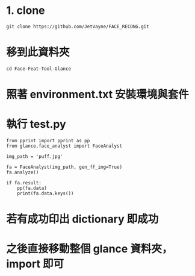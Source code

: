 # 1. clone
```
git clone https://github.com/JetVayne/FACE_RECONG.git
```

# 移到此資料夾
```
cd Face-Feat-Tool-Glance
```

# 照著 environment.txt 安裝環境與套件

# 執行 test.py
```python=
from pprint import pprint as pp
from glance.face_analyst import FaceAnalyst

img_path = 'puff.jpg'

fa = FaceAnalyst(img_path, gen_ff_img=True)
fa.analyze()

if fa.result:
    pp(fa.data)
    print(fa.data.keys())

```

# 若有成功印出 dictionary 即成功

# 之後直接移動整個 glance 資料夾， import 即可